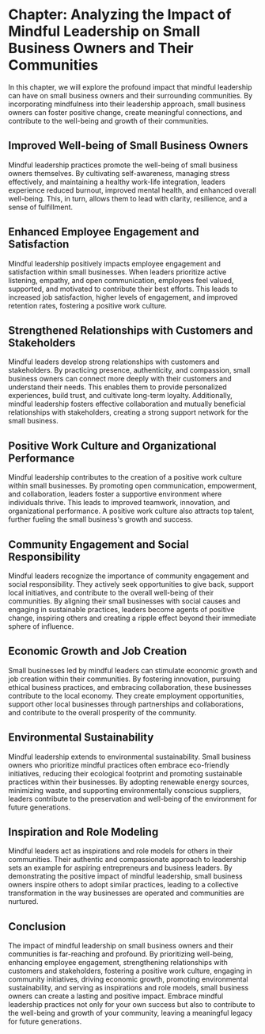 Chapter: Analyzing the Impact of Mindful Leadership on Small Business Owners and Their Communities
==================================================================================================

In this chapter, we will explore the profound impact that mindful leadership can have on small business owners and their surrounding communities. By incorporating mindfulness into their leadership approach, small business owners can foster positive change, create meaningful connections, and contribute to the well-being and growth of their communities.

Improved Well-being of Small Business Owners
--------------------------------------------

Mindful leadership practices promote the well-being of small business owners themselves. By cultivating self-awareness, managing stress effectively, and maintaining a healthy work-life integration, leaders experience reduced burnout, improved mental health, and enhanced overall well-being. This, in turn, allows them to lead with clarity, resilience, and a sense of fulfillment.

Enhanced Employee Engagement and Satisfaction
---------------------------------------------

Mindful leadership positively impacts employee engagement and satisfaction within small businesses. When leaders prioritize active listening, empathy, and open communication, employees feel valued, supported, and motivated to contribute their best efforts. This leads to increased job satisfaction, higher levels of engagement, and improved retention rates, fostering a positive work culture.

Strengthened Relationships with Customers and Stakeholders
----------------------------------------------------------

Mindful leaders develop strong relationships with customers and stakeholders. By practicing presence, authenticity, and compassion, small business owners can connect more deeply with their customers and understand their needs. This enables them to provide personalized experiences, build trust, and cultivate long-term loyalty. Additionally, mindful leadership fosters effective collaboration and mutually beneficial relationships with stakeholders, creating a strong support network for the small business.

Positive Work Culture and Organizational Performance
----------------------------------------------------

Mindful leadership contributes to the creation of a positive work culture within small businesses. By promoting open communication, empowerment, and collaboration, leaders foster a supportive environment where individuals thrive. This leads to improved teamwork, innovation, and organizational performance. A positive work culture also attracts top talent, further fueling the small business's growth and success.

Community Engagement and Social Responsibility
----------------------------------------------

Mindful leaders recognize the importance of community engagement and social responsibility. They actively seek opportunities to give back, support local initiatives, and contribute to the overall well-being of their communities. By aligning their small businesses with social causes and engaging in sustainable practices, leaders become agents of positive change, inspiring others and creating a ripple effect beyond their immediate sphere of influence.

Economic Growth and Job Creation
--------------------------------

Small businesses led by mindful leaders can stimulate economic growth and job creation within their communities. By fostering innovation, pursuing ethical business practices, and embracing collaboration, these businesses contribute to the local economy. They create employment opportunities, support other local businesses through partnerships and collaborations, and contribute to the overall prosperity of the community.

Environmental Sustainability
----------------------------

Mindful leadership extends to environmental sustainability. Small business owners who prioritize mindful practices often embrace eco-friendly initiatives, reducing their ecological footprint and promoting sustainable practices within their businesses. By adopting renewable energy sources, minimizing waste, and supporting environmentally conscious suppliers, leaders contribute to the preservation and well-being of the environment for future generations.

Inspiration and Role Modeling
-----------------------------

Mindful leaders act as inspirations and role models for others in their communities. Their authentic and compassionate approach to leadership sets an example for aspiring entrepreneurs and business leaders. By demonstrating the positive impact of mindful leadership, small business owners inspire others to adopt similar practices, leading to a collective transformation in the way businesses are operated and communities are nurtured.

Conclusion
----------

The impact of mindful leadership on small business owners and their communities is far-reaching and profound. By prioritizing well-being, enhancing employee engagement, strengthening relationships with customers and stakeholders, fostering a positive work culture, engaging in community initiatives, driving economic growth, promoting environmental sustainability, and serving as inspirations and role models, small business owners can create a lasting and positive impact. Embrace mindful leadership practices not only for your own success but also to contribute to the well-being and growth of your community, leaving a meaningful legacy for future generations.
